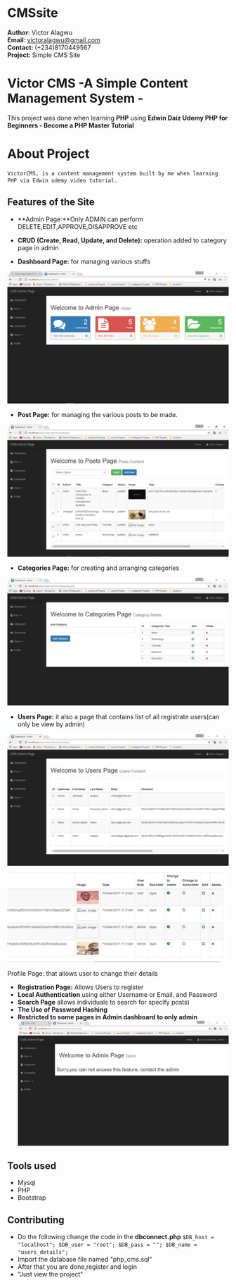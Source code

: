 # CMSsite
<b>Author: </b>Victor Alagwu<br/>
<b>Email: </b>victoralagwu@gmail.com<br/>
<b>Contact: </b>(+234)8170449567<br/>
<b>Project: </b> Simple CMS Site<br/>
# Victor CMS -A Simple Content Management System - 

This project was done when learning **PHP** using **Edwin Daiz Udemy PHP for Beginners - Become a PHP Master Tutorial**

# About Project
	VictorCMS, is a content management system built by me when learning PHP via Edwin udemy video tutorial. 
	
Features of the Site
--------

- **Admin Page:**Only ADMIN can perform DELETE,EDIT,APPROVE,DISAPPROVE etc

- **CRUD (Create, Read, Update, and Delete):** operation added to category page in admin

- **Dashboard Page:** for managing various stuffs

![Admin Screenshot](/img/cms_admin.JPG "Admin Page")

- **Post Page:** for managing the various posts to be made.

![Post Screenshot](/img/cms_admin_post.JPG "Post Images")

- **Categories Page:** for creating and arranging categories

![Registration Screenshot](/img/cms_admin_categories.JPG "Registration Images")

- **Users Page:** it also a page that contains list of all registrate users(can only be view by admin)

![Registration Screenshot](/img/cms_admin_users1.JPG "Registration Images")
![Registration Screenshot](/img/cms_admin_users2.JPG "Registration Images")

Profile Page: that allows user to change their details
	
- **Registration Page:** Allows Users to register
- **Local Authentication** using either Username or Email, and Password
- **Search Page** allows individuals to search for specify posts)
- **The Use of Password Hashing**
- **Restricted to some pages in Admin dashboard to only admin**
![Registration Screenshot](/img/cms_admin_restrict.JPG "Registration Images")


Tools used
-------------

- Mysql
- PHP
- Bootstrap

Contributing
-----------
- Do the following change the code in the **dbconnect.php**
	`$DB_host = "localhost"; $DB_user = "root"; $DB_pass = ""; $DB_name = "users_details";`
- Import the database file named "php_cms.sql"
- After that you are done,register and login
- "Just view the project"

	
 
